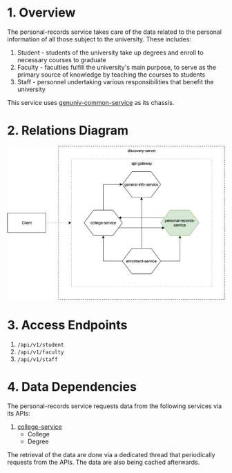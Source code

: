 # 1. Overview
The personal-records service takes care of the data related to the personal information of all those subject to the university. These includes:
1. Student - students of the university take up degrees and enroll to necessary courses to graduate
2. Faculty - faculties fulfill the university's main purpose, to serve as the primary source of knowledge by teaching the courses to students
3. Staff - personnel undertaking various responsibilities that benefit the university

This service uses [genuniv-common-service](https://github.com/carzanodev/genuniv-common-service) as its chassis.

# 2. Relations Diagram
![personal-records](./.assets/genuniv-personal-records-service.png)

# 3. Access Endpoints
1. `/api/v1/student`
2. `/api/v1/faculty`
3. `/api/v1/staff`

# 4. Data Dependencies
The personal-records service requests data from the following services via its APIs:
1. [college-service](https://github.com/carzanodev/genuniv-college-service)
    * College
    * Degree
    
The retrieval of the data are done via a dedicated thread that periodically requests from the APIs. The data are also being cached afterwards.
